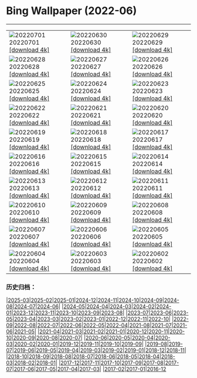 # Bing Wallpaper (2022-06)
**************

<table><tr><td><img class="wallpaper" src="https://www.bing.com/th?id=OHR.WeatherGirls_FR-FR3672739777_1920x1080.jpg" alt="20220701"> 20220701 <a href="https://www.bing.com/th?id=OHR.WeatherGirls_FR-FR3672739777_UHD.jpg">[download 4k]</a></td><td><img class="wallpaper" src="https://www.bing.com/th?id=OHR.AcramanCrater_FR-FR3921593709_1920x1080.jpg" alt="20220630"> 20220630 <a href="https://www.bing.com/th?id=OHR.AcramanCrater_FR-FR3921593709_UHD.jpg">[download 4k]</a></td><td><img class="wallpaper" src="https://www.bing.com/th?id=OHR.PhangNgaBay_FR-FR3669200458_1920x1080.jpg" alt="20220629"> 20220629 <a href="https://www.bing.com/th?id=OHR.PhangNgaBay_FR-FR3669200458_UHD.jpg">[download 4k]</a></td></tr><tr><td><img class="wallpaper" src="https://www.bing.com/th?id=OHR.TafilaletOasis_FR-FR3420203833_1920x1080.jpg" alt="20220628"> 20220628 <a href="https://www.bing.com/th?id=OHR.TafilaletOasis_FR-FR3420203833_UHD.jpg">[download 4k]</a></td><td><img class="wallpaper" src="https://www.bing.com/th?id=OHR.ValensoleLavender_FR-FR3212811233_1920x1080.jpg" alt="20220627"> 20220627 <a href="https://www.bing.com/th?id=OHR.ValensoleLavender_FR-FR3212811233_UHD.jpg">[download 4k]</a></td><td><img class="wallpaper" src="https://www.bing.com/th?id=OHR.BBMomCub_FR-FR4105345505_1920x1080.jpg" alt="20220626"> 20220626 <a href="https://www.bing.com/th?id=OHR.BBMomCub_FR-FR4105345505_UHD.jpg">[download 4k]</a></td></tr><tr><td><img class="wallpaper" src="https://www.bing.com/th?id=OHR.Pride2022_FR-FR2967333702_1920x1080.jpg" alt="20220625"> 20220625 <a href="https://www.bing.com/th?id=OHR.Pride2022_FR-FR2967333702_UHD.jpg">[download 4k]</a></td><td><img class="wallpaper" src="https://www.bing.com/th?id=OHR.CenoteDiver_FR-FR2421200815_1920x1080.jpg" alt="20220624"> 20220624 <a href="https://www.bing.com/th?id=OHR.CenoteDiver_FR-FR2421200815_UHD.jpg">[download 4k]</a></td><td><img class="wallpaper" src="https://www.bing.com/th?id=OHR.MostarBridge_FR-FR2128741987_1920x1080.jpg" alt="20220623"> 20220623 <a href="https://www.bing.com/th?id=OHR.MostarBridge_FR-FR2128741987_UHD.jpg">[download 4k]</a></td></tr><tr><td><img class="wallpaper" src="https://www.bing.com/th?id=OHR.AmazonianEcuador_FR-FR1437514029_1920x1080.jpg" alt="20220622"> 20220622 <a href="https://www.bing.com/th?id=OHR.AmazonianEcuador_FR-FR1437514029_UHD.jpg">[download 4k]</a></td><td><img class="wallpaper" src="https://www.bing.com/th?id=OHR.Musique_FR-FR4597442264_1920x1080.jpg" alt="20220621"> 20220621 <a href="https://www.bing.com/th?id=OHR.Musique_FR-FR4597442264_UHD.jpg">[download 4k]</a></td><td><img class="wallpaper" src="https://www.bing.com/th?id=OHR.SwallowtailFlower_FR-FR0923190849_1920x1080.jpg" alt="20220620"> 20220620 <a href="https://www.bing.com/th?id=OHR.SwallowtailFlower_FR-FR0923190849_UHD.jpg">[download 4k]</a></td></tr><tr><td><img class="wallpaper" src="https://www.bing.com/th?id=OHR.DianeRiders_FR-FR4408911188_1920x1080.jpg" alt="20220619"> 20220619 <a href="https://www.bing.com/th?id=OHR.DianeRiders_FR-FR4408911188_UHD.jpg">[download 4k]</a></td><td><img class="wallpaper" src="https://www.bing.com/th?id=OHR.CelebratingSurfing_FR-FR0631069361_1920x1080.jpg" alt="20220618"> 20220618 <a href="https://www.bing.com/th?id=OHR.CelebratingSurfing_FR-FR0631069361_UHD.jpg">[download 4k]</a></td><td><img class="wallpaper" src="https://www.bing.com/th?id=OHR.Balsamroot_FR-FR0245326282_1920x1080.jpg" alt="20220617"> 20220617 <a href="https://www.bing.com/th?id=OHR.Balsamroot_FR-FR0245326282_UHD.jpg">[download 4k]</a></td></tr><tr><td><img class="wallpaper" src="https://www.bing.com/th?id=OHR.SeonamTemple_FR-FR3519269854_1920x1080.jpg" alt="20220616"> 20220616 <a href="https://www.bing.com/th?id=OHR.SeonamTemple_FR-FR3519269854_UHD.jpg">[download 4k]</a></td><td><img class="wallpaper" src="https://www.bing.com/th?id=OHR.ClingmansDome_FR-FR3375469523_1920x1080.jpg" alt="20220615"> 20220615 <a href="https://www.bing.com/th?id=OHR.ClingmansDome_FR-FR3375469523_UHD.jpg">[download 4k]</a></td><td><img class="wallpaper" src="https://www.bing.com/th?id=OHR.MuseumMile_FR-FR3219192937_1920x1080.jpg" alt="20220614"> 20220614 <a href="https://www.bing.com/th?id=OHR.MuseumMile_FR-FR3219192937_UHD.jpg">[download 4k]</a></td></tr><tr><td><img class="wallpaper" src="https://www.bing.com/th?id=OHR.OkavangoElephant_FR-FR3084806312_1920x1080.jpg" alt="20220613"> 20220613 <a href="https://www.bing.com/th?id=OHR.OkavangoElephant_FR-FR3084806312_UHD.jpg">[download 4k]</a></td><td><img class="wallpaper" src="https://www.bing.com/th?id=OHR.SierraPonce_FR-FR2942722604_1920x1080.jpg" alt="20220612"> 20220612 <a href="https://www.bing.com/th?id=OHR.SierraPonce_FR-FR2942722604_UHD.jpg">[download 4k]</a></td><td><img class="wallpaper" src="https://www.bing.com/th?id=OHR.LeMans_FR-FR2807860617_1920x1080.jpg" alt="20220611"> 20220611 <a href="https://www.bing.com/th?id=OHR.LeMans_FR-FR2807860617_UHD.jpg">[download 4k]</a></td></tr><tr><td><img class="wallpaper" src="https://www.bing.com/th?id=OHR.CRPoppies_FR-FR2658875852_1920x1080.jpg" alt="20220610"> 20220610 <a href="https://www.bing.com/th?id=OHR.CRPoppies_FR-FR2658875852_UHD.jpg">[download 4k]</a></td><td><img class="wallpaper" src="https://www.bing.com/th?id=OHR.SweetheartAbbey_FR-FR2528741109_1920x1080.jpg" alt="20220609"> 20220609 <a href="https://www.bing.com/th?id=OHR.SweetheartAbbey_FR-FR2528741109_UHD.jpg">[download 4k]</a></td><td><img class="wallpaper" src="https://www.bing.com/th?id=OHR.CommonDolphin_FR-FR2399309224_1920x1080.jpg" alt="20220608"> 20220608 <a href="https://www.bing.com/th?id=OHR.CommonDolphin_FR-FR2399309224_UHD.jpg">[download 4k]</a></td></tr><tr><td><img class="wallpaper" src="https://www.bing.com/th?id=OHR.HaagaRhododendron_FR-FR2267161076_1920x1080.jpg" alt="20220607"> 20220607 <a href="https://www.bing.com/th?id=OHR.HaagaRhododendron_FR-FR2267161076_UHD.jpg">[download 4k]</a></td><td><img class="wallpaper" src="https://www.bing.com/th?id=OHR.IndigoBunting_FR-FR2113484351_1920x1080.jpg" alt="20220606"> 20220606 <a href="https://www.bing.com/th?id=OHR.IndigoBunting_FR-FR2113484351_UHD.jpg">[download 4k]</a></td><td><img class="wallpaper" src="https://www.bing.com/th?id=OHR.RapadalenSNP_FR-FR1908593971_1920x1080.jpg" alt="20220605"> 20220605 <a href="https://www.bing.com/th?id=OHR.RapadalenSNP_FR-FR1908593971_UHD.jpg">[download 4k]</a></td></tr><tr><td><img class="wallpaper" src="https://www.bing.com/th?id=OHR.CoteSauvage_FR-FR1773516186_1920x1080.jpg" alt="20220604"> 20220604 <a href="https://www.bing.com/th?id=OHR.CoteSauvage_FR-FR1773516186_UHD.jpg">[download 4k]</a></td><td><img class="wallpaper" src="https://www.bing.com/th?id=OHR.MoabCycling_FR-FR1625771399_1920x1080.jpg" alt="20220603"> 20220603 <a href="https://www.bing.com/th?id=OHR.MoabCycling_FR-FR1625771399_UHD.jpg">[download 4k]</a></td><td><img class="wallpaper" src="https://www.bing.com/th?id=OHR.QueenJubilee_FR-FR0997518990_1920x1080.jpg" alt="20220602"> 20220602 <a href="https://www.bing.com/th?id=OHR.QueenJubilee_FR-FR0997518990_UHD.jpg">[download 4k]</a></td></tr></table>

### 历史归档：

|[2025-03](/../2025-03/2025-03.md)|[2025-02](/../2025-02/2025-02.md)|[2025-01](/../2025-01/2025-01.md)|[2024-12](/../2024-12/2024-12.md)|[2024-11](/../2024-11/2024-11.md)|[2024-10](/../2024-10/2024-10.md)|[2024-09](/../2024-09/2024-09.md)|[2024-08](/../2024-08/2024-08.md)|[2024-07](/../2024-07/2024-07.md)|[2024-06](/../2024-06/2024-06.md)|
|[2024-05](/../2024-05/2024-05.md)|[2024-04](/../2024-04/2024-04.md)|[2024-03](/../2024-03/2024-03.md)|[2024-02](/../2024-02/2024-02.md)|[2024-01](/../2024-01/2024-01.md)|[2023-12](/../2023-12/2023-12.md)|[2023-11](/../2023-11/2023-11.md)|[2023-10](/../2023-10/2023-10.md)|[2023-09](/../2023-09/2023-09.md)|[2023-08](/../2023-08/2023-08.md)|
|[2023-07](/../2023-07/2023-07.md)|[2023-06](/../2023-06/2023-06.md)|[2023-05](/../2023-05/2023-05.md)|[2023-04](/../2023-04/2023-04.md)|[2023-03](/../2023-03/2023-03.md)|[2023-02](/../2023-02/2023-02.md)|[2023-01](/../2023-01/2023-01.md)|[2022-12](/../2022-12/2022-12.md)|[2022-11](/../2022-11/2022-11.md)|[2022-10](/../2022-10/2022-10.md)|
|[2022-09](/../2022-09/2022-09.md)|[2022-08](/../2022-08/2022-08.md)|[2022-07](/../2022-07/2022-07.md)|[2022-06](/2022-06.md)|[2022-05](/../2022-05/2022-05.md)|[2022-04](/../2022-04/2022-04.md)|[2021-08](/../2021-08/2021-08.md)|[2021-07](/../2021-07/2021-07.md)|[2021-06](/../2021-06/2021-06.md)|[2021-05](/../2021-05/2021-05.md)|
|[2021-04](/../2021-04/2021-04.md)|[2021-03](/../2021-03/2021-03.md)|[2021-02](/../2021-02/2021-02.md)|[2021-01](/../2021-01/2021-01.md)|[2020-12](/../2020-12/2020-12.md)|[2020-11](/../2020-11/2020-11.md)|[2020-10](/../2020-10/2020-10.md)|[2020-09](/../2020-09/2020-09.md)|[2020-08](/../2020-08/2020-08.md)|[2020-07](/../2020-07/2020-07.md)|
|[2020-06](/../2020-06/2020-06.md)|[2020-05](/../2020-05/2020-05.md)|[2020-04](/../2020-04/2020-04.md)|[2020-03](/../2020-03/2020-03.md)|[2020-02](/../2020-02/2020-02.md)|[2020-01](/../2020-01/2020-01.md)|[2019-12](/../2019-12/2019-12.md)|[2019-11](/../2019-11/2019-11.md)|[2019-10](/../2019-10/2019-10.md)|[2019-09](/../2019-09/2019-09.md)|
|[2019-08](/../2019-08/2019-08.md)|[2019-07](/../2019-07/2019-07.md)|[2019-06](/../2019-06/2019-06.md)|[2019-05](/../2019-05/2019-05.md)|[2019-04](/../2019-04/2019-04.md)|[2019-03](/../2019-03/2019-03.md)|[2019-02](/../2019-02/2019-02.md)|[2019-01](/../2019-01/2019-01.md)|[2018-12](/../2018-12/2018-12.md)|[2018-11](/../2018-11/2018-11.md)|
|[2018-10](/../2018-10/2018-10.md)|[2018-09](/../2018-09/2018-09.md)|[2018-08](/../2018-08/2018-08.md)|[2018-07](/../2018-07/2018-07.md)|[2018-06](/../2018-06/2018-06.md)|[2018-05](/../2018-05/2018-05.md)|[2018-04](/../2018-04/2018-04.md)|[2018-03](/../2018-03/2018-03.md)|[2018-02](/../2018-02/2018-02.md)|[2018-01](/../2018-01/2018-01.md)|
|[2017-12](/../2017-12/2017-12.md)|[2017-11](/../2017-11/2017-11.md)|[2017-10](/../2017-10/2017-10.md)|[2017-09](/../2017-09/2017-09.md)|[2017-08](/../2017-08/2017-08.md)|[2017-07](/../2017-07/2017-07.md)|[2017-06](/../2017-06/2017-06.md)|[2017-05](/../2017-05/2017-05.md)|[2017-04](/../2017-04/2017-04.md)|[2017-03](/../2017-03/2017-03.md)|
|[2017-02](/../2017-02/2017-02.md)|[2017-01](/../2017-01/2017-01.md)|[2016-12](/../2016-12/2016-12.md)